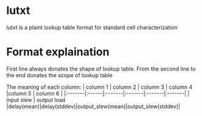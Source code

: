 # lutxt
lutxt is a plaint lookup table format for standard cell characterization

# Format explaination
First line always donates the shape of lookup table. From the second line to the end donates the scope of lookup table 

The meaning of each column:
|      column 1  | column 2 | column 3 | column 4 |column 5 | column 6 |
|:-------|:------|:-------|:-------|:-------|:-------|
|  input slew | output load |delay(mean)|delay(stddev)|output_slew(mean)|output_slew(stddev)|
